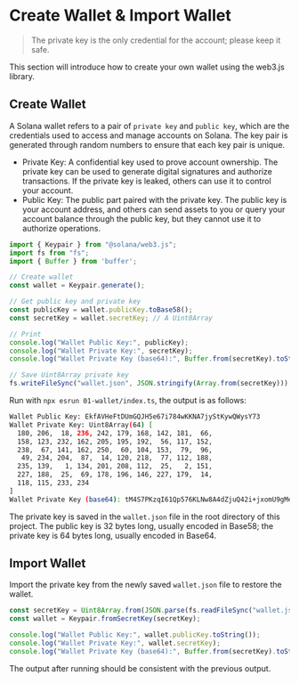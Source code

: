 # Create Wallet & Import Wallet

> The private key is the only credential for the account; please keep it safe.

This section will introduce how to create your own wallet using the web3.js library.

## Create Wallet

A Solana wallet refers to a pair of `private key` and `public key`, which are the credentials used to access and manage accounts on Solana. The key pair is generated through random numbers to ensure that each key pair is unique.

- Private Key: A confidential key used to prove account ownership. The private key can be used to generate digital signatures and authorize transactions. If the private key is leaked, others can use it to control your account.
- Public Key: The public part paired with the private key. The public key is your account address, and others can send assets to you or query your account balance through the public key, but they cannot use it to authorize operations.

```ts
import { Keypair } from "@solana/web3.js";
import fs from "fs";
import { Buffer } from 'buffer';

// Create wallet
const wallet = Keypair.generate();

// Get public key and private key
const publicKey = wallet.publicKey.toBase58();
const secretKey = wallet.secretKey; // A Uint8Array

// Print
console.log("Wallet Public Key:", publicKey);
console.log("Wallet Private Key:", secretKey);
console.log("Wallet Private Key (base64):", Buffer.from(secretKey).toString("base64"));

// Save Uint8Array private key
fs.writeFileSync("wallet.json", JSON.stringify(Array.from(secretKey)));
```

Run with `npx esrun 01-wallet/index.ts`, the output is as follows:

```bash
Wallet Public Key: EkfAVHeFtDUmGQJH5e67i784wKKNA7jyStKywQWysY73
Wallet Private Key: Uint8Array(64) [
  180, 206,  18, 236, 242, 179, 168, 142, 181,  66,
  158, 123, 232, 162, 205, 195, 192,  56, 117, 152,
  238,  67, 141, 162, 250,  60, 104, 153,  79,  96,
   49, 234, 204,  87,  14, 120, 218,  77, 112, 188,
  235, 139,   1, 134, 201, 208, 112,  25,   2, 151,
  227, 188,  25,  69, 178, 196, 146, 227, 179,  14,
  118, 115, 233, 234
]
Wallet Private Key (base64): tM4S7PKzqI61Qp576KLNw8A4dZjuQ42i+jxomU9gMerMVw542k1wvOuLAYbJ0HAZApfjvBlFssSS47MOdnPp6g==
```

The private key is saved in the `wallet.json` file in the root directory of this project. The public key is 32 bytes long, usually encoded in Base58; the private key is 64 bytes long, usually encoded in Base64.

## Import Wallet

Import the private key from the newly saved `wallet.json` file to restore the wallet.

```ts
const secretKey = Uint8Array.from(JSON.parse(fs.readFileSync("wallet.json")));
const wallet = Keypair.fromSecretKey(secretKey);

console.log("Wallet Public Key:", wallet.publicKey.toString());
console.log("Wallet Private Key:", wallet.secretKey);
console.log("Wallet Private Key (base64):", Buffer.from(secretKey).toString("base64"));
```

The output after running should be consistent with the previous output.


